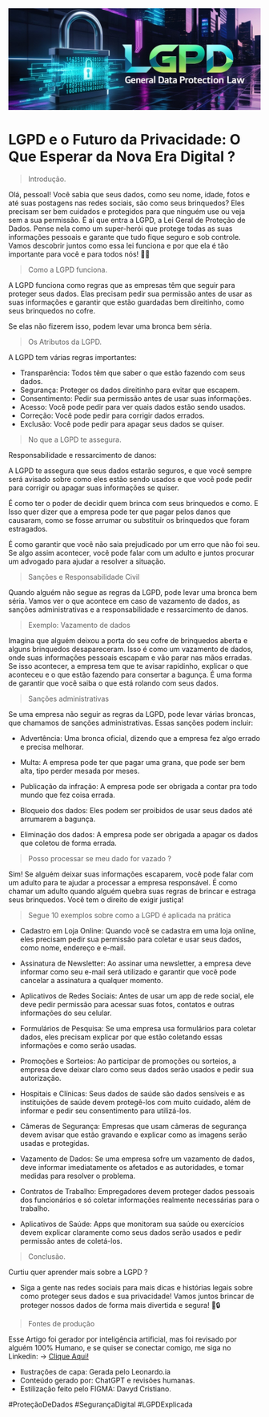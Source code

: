 <img src="Capa/banner3.jpg">

</br>

# LGPD e o Futuro da Privacidade: O Que Esperar da Nova Era Digital ?

> Introdução.

Olá, pessoal! Você sabia que seus dados, como seu nome, idade, fotos e até suas postagens nas redes sociais, são como seus brinquedos? Eles precisam ser bem cuidados e protegidos para que ninguém use ou veja sem a sua permissão. É aí que entra a LGPD, a Lei Geral de Proteção de Dados. Pense nela como um super-herói que protege todas as suas informações pessoais e garante que tudo fique seguro e sob controle. Vamos descobrir juntos como essa lei funciona e por que ela é tão importante para você e para todos nós! 🚀🔐

> Como a LGPD funciona.

A LGPD funciona como regras que as empresas têm que seguir para proteger seus dados. Elas precisam pedir sua permissão antes de usar as suas informações e garantir que estão guardadas bem direitinho, como seus brinquedos no cofre. 

Se elas não fizerem isso, podem levar uma bronca bem séria.

> Os Atributos da LGPD.

A LGPD tem várias regras importantes: 

- Transparência: Todos têm que saber o que estão fazendo com seus dados.
- Segurança: Proteger os dados direitinho para evitar que escapem.
- Consentimento: Pedir sua permissão antes de usar suas informações.
- Acesso: Você pode pedir para ver quais dados estão sendo usados.
- Correção: Você pode pedir para corrigir dados errados.
- Exclusão: Você pode pedir para apagar seus dados se quiser.

> No que a LGPD te assegura.

Responsabilidade e ressarcimento de danos:

A LGPD te assegura que seus dados estarão seguros, e que você sempre será avisado sobre como eles estão sendo usados e que você pode pedir para corrigir ou apagar suas informações se quiser. 

É como ter o poder de decidir quem brinca com seus brinquedos e como. E Isso quer dizer que a empresa pode ter que pagar pelos danos que causaram, como se fosse arrumar ou substituir os brinquedos que foram estragados. 

É como garantir que você não saia prejudicado por um erro que não foi seu. Se algo assim acontecer, você pode falar com um adulto e juntos procurar um advogado para ajudar a resolver a situação.

> Sanções e Responsabilidade Civil

Quando alguém não segue as regras da LGPD, pode levar uma bronca bem séria. Vamos ver o que acontece em caso de vazamento de dados, as sanções administrativas e a responsabilidade e ressarcimento de danos.

> Exemplo: Vazamento de dados

Imagina que alguém deixou a porta do seu cofre de brinquedos aberta e alguns brinquedos desapareceram. Isso é como um vazamento de dados, onde suas informações pessoais escapam e vão parar nas mãos erradas. Se isso acontecer, a empresa tem que te avisar rapidinho, explicar o que aconteceu e o que estão fazendo para consertar a bagunça. É uma forma de garantir que você saiba o que está rolando com seus dados.

> Sanções administrativas

Se uma empresa não seguir as regras da LGPD, pode levar várias broncas, que chamamos de sanções administrativas. Essas sanções podem incluir:

- Advertência: Uma bronca oficial, dizendo que a empresa fez algo errado e precisa melhorar.

- Multa: A empresa pode ter que pagar uma grana, que pode ser bem alta, tipo perder mesada por meses.

- Publicação da infração: A empresa pode ser obrigada a contar pra todo mundo que fez coisa errada.

- Bloqueio dos dados: Eles podem ser proibidos de usar seus dados até arrumarem a bagunça.

- Eliminação dos dados: A empresa pode ser obrigada a apagar os dados que coletou de forma errada.

> Posso processar se meu dado for vazado ?

Sim! Se alguém deixar suas informações escaparem, você pode falar com um adulto para te ajudar a processar a empresa responsável. É como chamar um adulto quando alguém quebra suas regras de brincar e estraga seus brinquedos. Você tem o direito de exigir justiça!

> Segue 10 exemplos sobre como a LGPD é aplicada na prática

- Cadastro em Loja Online: Quando você se cadastra em uma loja online, eles precisam pedir sua permissão para coletar e usar seus dados, como nome, endereço e e-mail.

- Assinatura de Newsletter: Ao assinar uma newsletter, a empresa deve informar como seu e-mail será utilizado e garantir que você pode cancelar a assinatura a qualquer momento.

- Aplicativos de Redes Sociais: Antes de usar um app de rede social, ele deve pedir permissão para acessar suas fotos, contatos e outras informações do seu celular.

- Formulários de Pesquisa: Se uma empresa usa formulários para coletar dados, eles precisam explicar por que estão coletando essas informações e como serão usadas.

- Promoções e Sorteios: Ao participar de promoções ou sorteios, a empresa deve deixar claro como seus dados serão usados e pedir sua autorização.

- Hospitais e Clínicas: Seus dados de saúde são dados sensíveis e as instituições de saúde devem protegê-los com muito cuidado, além de informar e pedir seu consentimento para utilizá-los.

- Câmeras de Segurança: Empresas que usam câmeras de segurança devem avisar que estão gravando e explicar como as imagens serão usadas e protegidas.

- Vazamento de Dados: Se uma empresa sofre um vazamento de dados, deve informar imediatamente os afetados e as autoridades, e tomar medidas para resolver o problema.

- Contratos de Trabalho: Empregadores devem proteger dados pessoais dos funcionários e só coletar informações realmente necessárias para o trabalho.

- Aplicativos de Saúde: Apps que monitoram sua saúde ou exercícios devem explicar claramente como seus dados serão usados e pedir permissão antes de coletá-los.

> Conclusão.

Curtiu quer aprender mais sobre a LGPD ?

- Siga a gente nas redes sociais para mais dicas e histórias legais sobre como proteger seus dados e sua privacidade! Vamos juntos brincar de proteger nossos dados de forma mais divertida e segura! 🚀🔒

> Fontes de produção

Esse Artigo foi gerador por inteligência artificial, mas foi revisado por alguém 100% Humano, e se quiser se conectar comigo, me siga no Linkedin: -> [Clique Aqui!](https://www.linkedin.com/in/davyd-c-b41b5b99/)

- Ilustrações de capa: Gerada pelo Leonardo.ia
- Conteúdo gerado por: ChatGPT e revisões humanas.
- Estilização feito pelo FIGMA: Davyd Cristiano.

#ProteçãoDeDados #SegurançaDigital #LGPDExplicada